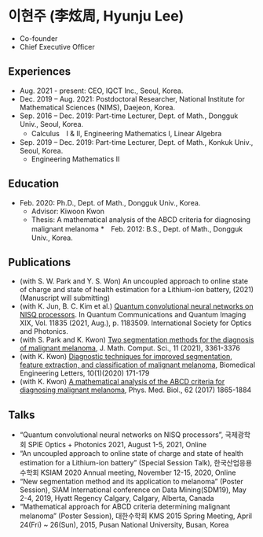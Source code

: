 # 이현주 (李炫周, Hyunju Lee)

* Co-founder
* Chief Executive Officer


## Experiences

* Aug. 2021 - present: CEO, IQCT Inc., Seoul, Korea.
* Dec. 2019 – Aug. 2021: Postdoctoral Researcher, National Institute for Mathematical Sciences (NIMS), Daejeon, Korea.
* Sep. 2016 – Dec. 2019: Part-time Lecturer, Dept. of Math., Dongguk Univ., Seoul, Korea.
  - Calculus　I & II, Engineering Mathematics I, Linear Algebra
* Sep. 2019 – Dec. 2019: Part-time Lecturer, Dept. of Math., Konkuk Univ., Seoul, Korea.
  - Engineering Mathematics II


## Education

* Feb. 2020: Ph.D., Dept. of Math., Dongguk Univ., Korea.
  - Advisor: Kiwoon Kwon
  - Thesis: A mathematical analysis of the ABCD criteria for diagnosing malignant melanoma
*　Feb. 2012: B.S., Dept. of Math., Dongguk Univ., Korea.



## Publications

* (with S. W. Park and Y. S. Won) An uncoupled approach to online state of charge and state of health estimation for a Lithium-ion battery, (2021)(Manuscript will submitting)
* (with K. Jun, B. C. Kim et al.) [Quantum convolutional neural networks on NISQ processors](https://doi.org/10.1117/12.2594982). In Quantum Communications and Quantum Imaging XIX, Vol. 11835 (2021, Aug.), p. 1183509.  International Society for Optics and Photonics.
* (with S. Park and K. Kwon) [Two segmentation methods for the diagnosis of malignant melanoma](https://doi.org/10.28919/jmcs/5650), J. Math. Comput. Sci., 11 (2021), 3361-3376
* (with K. Kwon) [Diagnostic techniques for improved segmentation, feature extraction, and classification of malignant melanoma](https://doi.org/10.1007/s13534-019-00142-8), Biomedical Engineering Letters, 10(1)(2020) 171-179
* (with K. Kwon) [A mathematical analysis of the ABCD criteria for diagnosing malignant melanoma](https://doi.org/10.1088/1361-6560/aa562f), Phys. Med. Biol., 62 (2017) 1865-1884


## Talks

* “Quantum convolutional neural networks on NISQ processors”, 국제광학회 SPIE Optics + Photonics 2021, August 1-5, 2021, Online
* “An uncoupled approach to online state of charge and state of health estimation for a Lithium-ion battery” (Special Session Talk), 한국산업응용수학회 KSIAM 2020 Annual meeting, November 12-15, 2020, Online
* “New segmentation method and its application to melanoma” (Poster Session), SIAM International conference on Data Mining(SDM19), May 2-4, 2019, Hyatt Regency Calgary, Calgary, Alberta, Canada
* “Mathematical approach for ABCD criteria determining malignant melanoma” (Poster Session), 대한수학회 KMS 2015 Spring Meeting, April 24(Fri) ~ 26(Sun), 2015, Pusan National University, Busan, Korea
